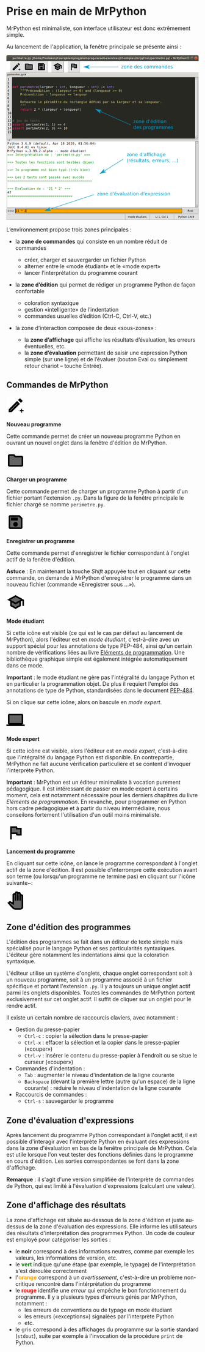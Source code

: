 Prise en main de MrPython
=========================

MrPython est minimaliste, son interface utilisateur est donc extrêmement simple.

Au lancement de l'application, la fenêtre principale se présente ainsi :

![Fenêtre principale de MrPython](images/MrPython3-cmt.png)

L’environnement propose trois zones principales :

 * la **zone de commandes** qui consiste en un nombre réduit de commandes
   * créer, charger et sauvergarder un fichier Python
   * alterner entre le «mode étudiant» et le «mode expert»
   * lancer l’interprétation du programme courant
 
 * la **zone d’édition** qui permet de rédiger un programme Python de façon confortable
   * coloration syntaxique
   * gestion «intelligente» de l’indentation
   * commandes usuelles d’édition (Ctrl-C, Ctrl-V, etc.)
 * la zone d’interaction composée de deux «sous-zones» :
   * la **zone d’affichage** qui affiche les résultats d’évaluation, les erreurs éventuelles, etc.
   * la **zone d’évaluation** permettant de saisir une expression Python simple (sur une
ligne) et de l’évaluer (bouton Eval ou simplement retour chariot – touche Entrée).


Commandes de MrPython
---------------------

![Nouveau programme](images/new_file_icon.png)

**Nouveau programme**

Cette commande permet de créer un nouveau programme Python en ouvrant un nouvel onglet dans la fenêtre d'édition de MrPython.

![Charger un programme](images/open_icon.png)

**Charger un programme**

Cette commande permet de charger un programme Python à partir d'un fichier portant l'extension `.py`. Dans la figure de la fenêtre principale le fichier chargé se nomme `perimetre.py`.

![Enregistrer un programme](images/save_icon.png)

**Enregistrer un programme**

Cette commande permet d'enregistrer le fichier correspondant à l'onglet actif de la fenêtre d'édition.

**Astuce** : En maintenant la touche *Shift* appuyée tout en cliquant sur cette commande, on demande à MrPython d'enregistrer le programme dans un nouveau fichier (commande «Enregistrer sous ...»).

![Mode étudiant](images/student_icon2.png)

**Mode étudiant**

Si cette icône est visible (ce qui est le cas par défaut au lancement de MrPython), alors l'éditeur est en *mode étudiant*, c'est-à-dire avec un support spécial pour les annotations de type PEP-484, ainsi qu'un certain nombre de vérifications liées au livre [Eléments de programmation](https://www.editions-ellipses.fr/accueil/10671-elements-de-programmation-de-lalgorithme-au-programme-python-9782340041066.html). Une bibliothèque graphique simple est également intégrée automatiquement dans ce mode.

**Important** : le mode étudiant ne gère pas l'intégralité du langage Python et en particulier la programmation objet. De plus il requiert l'emploi des annotations de type de Python, standardisées dans le document [PEP-484](https://www.python.org/dev/peps/pep-0484/).

Si on clique sur cette icône, alors on bascule en *mode expert*.

![Mode expert](images/pro_icon3.png)

**Mode expert**

Si cette icône est visible, alors l'éditeur est en *mode expert*, c'est-à-dire que l'intégralité du langage Python est disponible. En contrepartie, MrPython ne fait aucune vérification particulière et se content d'invoquer l'interprète Python.

**Important** : MrPython est un éditeur minimaliste à vocation purement pédagogique. Il est intéressant de passer en mode expert à certains moment, cela est notamment nécessaire pour les derniers chapitres du livre *Eléments de programmation*. En revanche, pour programmer en Python hors cadre pédagogique et à partir du niveau intermédiaire, nous conseilons fortement l'utilisation d'un outil moins minimaliste.

![Lancement du programme](images/run_icon.png)

**Lancement du programme**

En cliquant sur cette icône, on lance le programme correspondant à l'onglet actif de la zone d'édition. Il est possible d'interrompre cette exécution avant son terme (ou lorsqu'un programme ne termine pas) en cliquant sur l'icône suivante~:

![Interruption du programme](images/stop_icon.png)


Zone d'édition des programmes
-----------------------------

L'édition des programmes se fait dans un éditeur de texte simple mais spécialisé pour le langage Python et ses particularités syntaxiques. L'éditeur gère notamment les indentations ainsi que la coloration syntaxique.

L'éditeur utilise un système d'onglets, chaque onglet correspondant soit à un nouveau programme, soit à un programme associé à un fichier spécifique et portant l'extension `.py`. Il y a toujours un unique onglet actif parmi les onglets disponibles. Toutes les commandes de MrPython portent exclusivement sur cet onglet actif. Il suffit de cliquer sur un onglet pour le rendre actif.

Il existe un certain nombre de raccourcis claviers, avec notamment :

 - Gestion du presse-papier
   - `Ctrl-c` : copier la sélection dans le presse-papier
   - `Ctrl-x` : effacer la sélection et la copier dans le presse-papier («couper»)
   - `Ctrl-v` : insérer le contenu du presse-papier à l'endroit ou se situe le curseur («couper»)
 - Commandes d'indentation :
   - `Tab` : augmenter le niveau d'indentation de la ligne courante
   - `Backspace` (devant la première lettre (autre qu'un espace) de la ligne courante) : réduire le niveau d'indentation de la ligne courante
 - Raccourcis de commandes :
   - `Ctrl-s` : sauvegarder le programme

Zone d'évaluation d'expressions
-------------------------------

Après lancement du programme Python correspondant à l'onglet actif, il est possible d'interagir avec l'interprète Python en évaluant des expressions dans la zone d'évaluation en bas de la fenêtre principale de MrPython. 
Cela est utile lorsque l'on veut tester des fonctions définies dans le programme en cours d'édition.
Les sorties correspondantes se font dans la zone d'affichage.

**Remarque** : il s'agit d'une version simplifiée de l'interprète de commandes de Python, qui est limité à l'évaluation d'expressions (calculant une valeur).


Zone d'affichage des résultats
------------------------------

La zone d'affichage est située au-dessous de la zone d'édition et juste au-dessus de la zone d'évaluation des expressions. Elle informe les utilisateurs des résultats d'interprétation des programmes Python.
Un code de couleur est employé pour catégoriser les sorties :

 - le **noir** correspond à des informations neutres, comme par exemple les valeurs, les informations de version, etc.
 - le <span style="color: green">**vert**</span> indique qu'une étape (par exemple, le typage) de l'interprétation s'est déroulée correctement
 - l'<span style="color: orange">**orange**</span> correspond à un *avertissement*, c'est-à-dire un problème non-critique rencontré dans l'intérprétation du programme
 - le <span style="color: red">**rouge**</span> identifie une *erreur* qui empêche le bon fonctionnement du programme. Il y a plusieurs types d'erreurs gérés par MrPython, notamment :
   - les erreurs de conventions ou de typage en mode étudiant
   - les erreurs («exceptions») signalées par l'interprète Python
   - etc.
 - le <span style="color: grey">**gris**</span> correspond à des affichages du programme sur la sortie standard (`stdout`), suite par exemple à l'invocation de la procédure `print` de Python.
 
 
